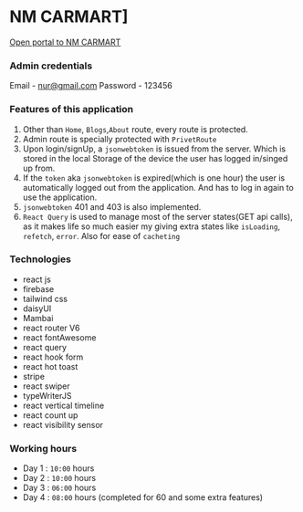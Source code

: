 # NM CARMART]

[Open portal to NM CARMART](https://car-resale-d6efe.web.app/)

### Admin credentials

Email - nur@gmail.com
Password - 123456

### Features of this application


1. Other than `Home`, `Blogs`,`About`  route, every route is protected.
2. Admin route is specially protected with `PrivetRoute`
4. Upon login/signUp, a `jsonwebtoken` is issued from the server. Which is stored in the local Storage of the device the user has logged in/singed up from.
5. If the `token` aka `jsonwebtoken` is expired(which is one hour) the user is automatically logged out from the application. And has to log in again to use the application.
6. `jsonwebtoken` 401 and 403 is also implemented.
7. `React Query` is used to manage most of the server states(GET api calls), as it makes life so much easier my giving extra states like `isLoading`, `refetch`, `error`. Also for ease of `cacheting`

### Technologies

- react js
- firebase
- tailwind css
- daisyUI
- Mambai
- react router V6
- react fontAwesome
- react query
- react hook form
- react hot toast
- stripe
- react swiper
- typeWriterJS
- react vertical timeline
- react count up
- react visibility sensor

### Working hours

- Day 1 : `10:00` hours
- Day 2 : `10:00` hours
- Day 3 : `06:00` hours
- Day 4 : `08:00` hours (completed for 60 and some extra features)